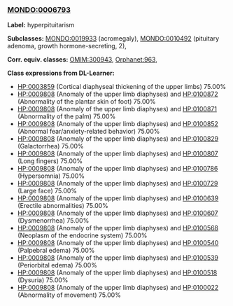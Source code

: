 
### [MONDO:0006793](http://purl.obolibrary.org/obo/MONDO_0006793)
**Label:** hyperpituitarism

**Subclasses:** [MONDO:0019933](http://purl.obolibrary.org/obo/MONDO_0019933) (acromegaly), [MONDO:0010492](http://purl.obolibrary.org/obo/MONDO_0010492) (pituitary adenoma, growth hormone-secreting, 2), 

**Corr. equiv. classes:** [OMIM:300943](http://purl.obolibrary.org/obo/OMIM_300943), [Orphanet:963](http://www.orpha.net/ORDO/Orphanet_963), 

**Class expressions from DL-Learner:**

- [HP:0003859](http://purl.obolibrary.org/obo/HP_0003859) (Cortical diaphyseal thickening of the upper limbs) 75.00%
- [HP:0009808](http://purl.obolibrary.org/obo/HP_0009808) (Anomaly of the upper limb diaphyses) and [HP:0100872](http://purl.obolibrary.org/obo/HP_0100872) (Abnormality of the plantar skin of foot) 75.00%
- [HP:0009808](http://purl.obolibrary.org/obo/HP_0009808) (Anomaly of the upper limb diaphyses) and [HP:0100871](http://purl.obolibrary.org/obo/HP_0100871) (Abnormality of the palm) 75.00%
- [HP:0009808](http://purl.obolibrary.org/obo/HP_0009808) (Anomaly of the upper limb diaphyses) and [HP:0100852](http://purl.obolibrary.org/obo/HP_0100852) (Abnormal fear/anxiety-related behavior) 75.00%
- [HP:0009808](http://purl.obolibrary.org/obo/HP_0009808) (Anomaly of the upper limb diaphyses) and [HP:0100829](http://purl.obolibrary.org/obo/HP_0100829) (Galactorrhea) 75.00%
- [HP:0009808](http://purl.obolibrary.org/obo/HP_0009808) (Anomaly of the upper limb diaphyses) and [HP:0100807](http://purl.obolibrary.org/obo/HP_0100807) (Long fingers) 75.00%
- [HP:0009808](http://purl.obolibrary.org/obo/HP_0009808) (Anomaly of the upper limb diaphyses) and [HP:0100786](http://purl.obolibrary.org/obo/HP_0100786) (Hypersomnia) 75.00%
- [HP:0009808](http://purl.obolibrary.org/obo/HP_0009808) (Anomaly of the upper limb diaphyses) and [HP:0100729](http://purl.obolibrary.org/obo/HP_0100729) (Large face) 75.00%
- [HP:0009808](http://purl.obolibrary.org/obo/HP_0009808) (Anomaly of the upper limb diaphyses) and [HP:0100639](http://purl.obolibrary.org/obo/HP_0100639) (Erectile abnormalities) 75.00%
- [HP:0009808](http://purl.obolibrary.org/obo/HP_0009808) (Anomaly of the upper limb diaphyses) and [HP:0100607](http://purl.obolibrary.org/obo/HP_0100607) (Dysmenorrhea) 75.00%
- [HP:0009808](http://purl.obolibrary.org/obo/HP_0009808) (Anomaly of the upper limb diaphyses) and [HP:0100568](http://purl.obolibrary.org/obo/HP_0100568) (Neoplasm of the endocrine system) 75.00%
- [HP:0009808](http://purl.obolibrary.org/obo/HP_0009808) (Anomaly of the upper limb diaphyses) and [HP:0100540](http://purl.obolibrary.org/obo/HP_0100540) (Palpebral edema) 75.00%
- [HP:0009808](http://purl.obolibrary.org/obo/HP_0009808) (Anomaly of the upper limb diaphyses) and [HP:0100539](http://purl.obolibrary.org/obo/HP_0100539) (Periorbital edema) 75.00%
- [HP:0009808](http://purl.obolibrary.org/obo/HP_0009808) (Anomaly of the upper limb diaphyses) and [HP:0100518](http://purl.obolibrary.org/obo/HP_0100518) (Dysuria) 75.00%
- [HP:0009808](http://purl.obolibrary.org/obo/HP_0009808) (Anomaly of the upper limb diaphyses) and [HP:0100022](http://purl.obolibrary.org/obo/HP_0100022) (Abnormality of movement) 75.00%


